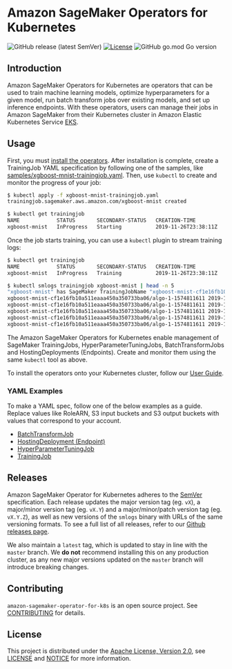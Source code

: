 # Amazon SageMaker Operators for Kubernetes
![GitHub release (latest SemVer)](https://img.shields.io/github/v/release/aws/amazon-sagemaker-operator-for-k8s?sort=semver&logo=amazon-aws&color=232F3E)
[![License](https://img.shields.io/badge/license-Apache--2.0-blue.svg?color=success)](http://www.apache.org/licenses/LICENSE-2.0)
![GitHub go.mod Go version](https://img.shields.io/github/go-mod/go-version/aws/amazon-sagemaker-operator-for-k8s?color=69D7E5)

## Introduction
Amazon SageMaker Operators for Kubernetes are operators that can be used to train machine learning models, optimize hyperparameters for a given model, run batch transform jobs over existing models, and set up inference endpoints. With these operators, users can manage their jobs in Amazon SageMaker from their Kubernetes cluster in Amazon Elastic Kubernetes Service [EKS](http://aws.amazon.com/eks).

## Usage

First, you must [install the operators](https://docs.aws.amazon.com/sagemaker/latest/dg/kubernetes-sagemaker-operators.html). After installation is complete, create a TrainingJob YAML specification by following one of the samples, like [samples/xgboost-mnist-trainingjob.yaml](./samples/xgboost-mnist-trainingjob.yaml). Then, use `kubectl` to create and monitor the progress of your job:

```bash
$ kubectl apply -f xgboost-mnist-trainingjob.yaml
trainingjob.sagemaker.aws.amazon.com/xgboost-mnist created

$ kubectl get trainingjob
NAME            STATUS       SECONDARY-STATUS   CREATION-TIME          SAGEMAKER-JOB-NAME
xgboost-mnist   InProgress   Starting           2019-11-26T23:38:11Z   xgboost-mnist-cf1e16fb10a511eaaa450a350733ba06
```

Once the job starts training, you can use a `kubectl` plugin to stream training logs:

```bash
$ kubectl get trainingjob
NAME            STATUS       SECONDARY-STATUS   CREATION-TIME          SAGEMAKER-JOB-NAME
xgboost-mnist   InProgress   Training           2019-11-26T23:38:11Z   xgboost-mnist-cf1e16fb10a511eaaa450a350733ba06

$ kubectl smlogs trainingjob xgboost-mnist | head -n 5
"xgboost-mnist" has SageMaker TrainingJobName "xgboost-mnist-cf1e16fb10a511eaaa450a350733ba06" in region "us-east-2", status "InProgress" and secondary status "Training"
xgboost-mnist-cf1e16fb10a511eaaa450a350733ba06/algo-1-1574811611 2019-11-26 15:41:13.449 -0800 PST Arguments: train
xgboost-mnist-cf1e16fb10a511eaaa450a350733ba06/algo-1-1574811611 2019-11-26 15:41:13.449 -0800 PST [2019-11-26:23:41:10:INFO] Running standalone xgboost training.
xgboost-mnist-cf1e16fb10a511eaaa450a350733ba06/algo-1-1574811611 2019-11-26 15:41:13.45 -0800 PST [2019-11-26:23:41:10:INFO] File size need to be processed in the node: 1122.95mb. Available memory size in the node: 8501.08mb
xgboost-mnist-cf1e16fb10a511eaaa450a350733ba06/algo-1-1574811611 2019-11-26 15:41:13.45 -0800 PST [2019-11-26:23:41:10:INFO] Determined delimiter of CSV input is ','
xgboost-mnist-cf1e16fb10a511eaaa450a350733ba06/algo-1-1574811611 2019-11-26 15:41:13.45 -0800 PST [23:41:10] S3DistributionType set as FullyReplicated
```

The Amazon SageMaker Operators for Kubernetes enable management of SageMaker TrainingJobs, HyperParameterTuningJobs, BatchTransformJobs and HostingDeployments (Endpoints). Create and monitor them using the same `kubectl` tool as above.

To install the operators onto your Kubernetes cluster, follow our [User Guide](https://docs.aws.amazon.com/sagemaker/latest/dg/amazon-sagemaker-operators-for-kubernetes.html).

### YAML Examples

To make a YAML spec, follow one of the below examples as a guide. Replace values like RoleARN, S3 input buckets and S3 output buckets with values that correspond to your account.

* [BatchTransformJob](./samples/xgboost-mnist-batchtransform.yaml)
* [HostingDeployment (Endpoint)](./samples/xgboost-mnist-hostingdeployment.yaml)
* [HyperParameterTuningJob](./samples/xgboost-mnist-hpo.yaml)
* [TrainingJob](./samples/xgboost-mnist-trainingjob.yaml)

## Releases

Amazon SageMaker Operator for Kubernetes adheres to the [SemVer](https://semver.org/) specification. Each release updates the major version tag (eg. `vX`), a major/minor version tag (eg. `vX.Y`) and a major/minor/patch version tag (eg. `vX.Y.Z`), as well as new versions of the `smlogs` binary with URLs of the same versioning formats. To see a full list of all releases, refer to our [Github releases page](https://github.com/aws/amazon-sagemaker-operator-for-k8s/releases).

We also maintain a `latest` tag, which is updated to stay in line with the `master` branch. We **do not** recommend installing this on any production cluster, as any new major versions updated on the `master` branch will introduce breaking changes.

## Contributing
`amazon-sagemaker-operator-for-k8s` is an open source project. See [CONTRIBUTING](https://github.com/aws/amazon-sagemaker-operator-for-k8s/blob/master/CONTRIBUTING.md) for details.

## License

This project is distributed under the
[Apache License, Version 2.0](http://www.apache.org/licenses/LICENSE-2.0),
see [LICENSE](https://github.com/aws/amazon-sagemaker-operator-for-k8s/blob/master/LICENSE) and [NOTICE](https://github.com/aws/amazon-sagemaker-operator-for-k8s/blob/master/NOTICE) for more information.
